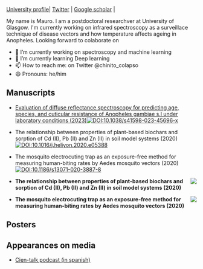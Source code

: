 [University profile][0]| [Twitter][1] | [Google scholar][2] |

My name is Mauro. I am a postdoctoral researchver at University of Glasgow. I'm currently working on infrared spectroscopy as a surveillace technique of disease vectors and how temperature affects ageing in Anopheles. Looking forward to colaborate on 
- 🔭 I’m currently working on spectroscopy and machine learning
- 🌱 I’m currently learning Deep learning
- 📫 How to reach me: on Twitter @chinito_colapso
- 😄 Pronouns: he/him

## Manuscripts
- [Evaluation of diffuse reflectance spectroscopy for predicting age, species, and cuticular resistance of Anopheles gambiae s.l under laboratory conditions (2023)](https://github.com/maurocolapso/ML-DRIFT_Pazmino_et_al_2023.git)[![DOI:10.1038/s41598-023-45696-x](https://zenodo.org/badge/DOI/10.1038/s41598-023-45696-x.svg)]([https://doi.org/10.1007/978-3-319-76207-4_15](https://rdcu.be/dpNJN))
- The relationship between properties of plant-based biochars and sorption of Cd (II), Pb (II) and Zn (II) in soil model systems (2020) [![DOI:10.1016/j.heliyon.2020.e05388](https://zenodo.org/badge/DOI/10.1016/j.heliyon.2020.e05388.svg)]([https://doi.org/10.1016/j.heliyon.2020.e05388](https://www.cell.com/heliyon/pdf/S2405-8440(20)32231-3.pdf))
- The mosquito electrocuting trap as an exposure-free method for measuring human-biting rates by Aedes mosquito vectors (2020) [![DOI:10.1186/s13071-020-3887-8](https://zenodo.org/badge/DOI/10.1186/s13071-020-3887-8.svg)]([https://doi.org/10.1186/s13071-020-3887-8])

- <a href="https://doi.org/10.1016/j.heliyon.2020.e05388"><img src="https://zenodo.org/badge/DOI/10.1016/j.heliyon.2020.e05388.svg" align="right"/></a> **The relationship between properties of plant-based biochars and sorption of Cd (II), Pb (II) and Zn (II) in soil model systems (2020)**

- <a href="https://doi.org/10.1186/s13071-020-3887-8"><img src="https://zenodo.org/badge/DOI/10.1186/s13071-020-3887-8.svg" align="right"/></a> **The mosquito electrocuting trap as an exposure-free method for measuring human-biting rates by Aedes mosquito vectors (2020)**

## Posters
  


## Appearances on media
- [Cien-talk podcast (in spanish)](https://open.spotify.com/episode/6vhpL34U4w8yukOXgfpfjT?si=5d62eca124494eaf)

[0]: https://www.gla.ac.uk/schools/bohvm/staff/mauropazminobetancourth/
[1]: https://twitter.com/chinito_colapso
[2]: https://scholar.google.co.uk/citations?user=m4iwAloAAAAJ&hl=en
